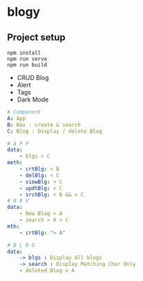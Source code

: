 # blogy

## Project setup
```
npm install
npm run serve
npm run build
```

- CRUD Blog
- Alert
- Tags
- Dark Mode
```yaml
# Component
A: App
B: Nav : create & search
C: Blog : Display / delete Blog

# A P P
data: 
    - blgs > C
meth:
    - crtBlg: < B
    - delBlg: < C
    - viewBlg: < C 
    - updtBlg: < C
    - srchBlg: < B && > C
# N A V
data:
    - New Blog > A
    - search > A > C
mth:
    - crtBlg: "> A"

# B L O G
data:
    -> blgs : Display All blogs
    -> search : Display Matching Char Only
    - deleted Blog > A

```
